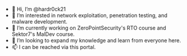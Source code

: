 - 👋 Hi, I’m @hardr0ck21
- 👀 I’m interested in network exploitation, penetration testing, and malware development.
- 🌱 I’m currently working on ZeroPointSecurity's RTO course and Sektor7's MalDev course.
- 💞️ I’m looking to expand my knowledge and learn from everyone here.
- 📫 I can be reached via this portal.

<!---
hardr0ck21/hardr0ck21 is a ✨ special ✨ repository because its `README.md` (this file) appears on your GitHub profile.
You can click the Preview link to take a look at your changes.
--->
